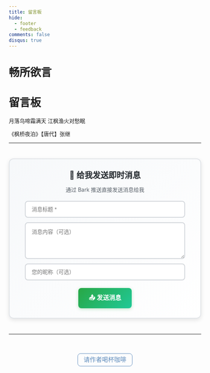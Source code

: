 ```yaml
---
title: 留言板
hide:
  - footer
  - feedback
comments: false
disqus: true
---
```


# 畅所欲言  
<div class="poem-wrap">
  <div class="poem-border poem-left"></div>
  <div class="poem-border poem-right"></div>
  <h1>留言板</h1>
  <p id="poem">月落乌啼霜满天 江枫渔火对愁眠</p>
  <p id="info"> 《枫桥夜泊》【唐代】张继</p>
</div>

---

<div align="center" style="margin: 40px 0; padding: 25px; border: 2px solid #e1e4e8; border-radius: 12px; background: linear-gradient(135deg, #f6f8fa 0%, #ffffff 100%); box-shadow: 0 4px 12px rgba(0,0,0,0.1);">
    <h3 style="margin-top: 0; color: #24292e; font-size: 1.5em; margin-bottom: 8px;">📱 给我发送即时消息</h3>
    <p style="color: #586069; font-size: 14px; margin-bottom: 20px;">通过 Bark 推送直接发送消息给我</p>
    <form id="bark-form" onsubmit="sendBarkMessage(event)" style="max-width: 420px; margin: 0 auto;">
        <div style="margin-bottom: 12px;">
            <input type="text" id="message-title" placeholder="消息标题 *" required
                  style="width: 100%; border: 2px solid #d1d5da; padding: 12px 16px; border-radius: 8px; font-size: 14px; transition: border-color 0.3s ease; box-sizing: border-box;">
        </div>
        <div style="margin-bottom: 12px;">
            <textarea id="message-body" placeholder="消息内容（可选）" rows="4"
                      style="width: 100%; border: 2px solid #d1d5da; padding: 12px 16px; border-radius: 8px; font-size: 14px; resize: vertical; transition: border-color 0.3s ease; box-sizing: border-box; font-family: inherit;"></textarea>
        </div>
        <div style="margin-bottom: 20px;">
            <input type="text" id="sender-name" placeholder="您的昵称（可选）"
                  style="width: 100%; border: 2px solid #d1d5da; padding: 12px 16px; border-radius: 8px; font-size: 14px; transition: border-color 0.3s ease; box-sizing: border-box;">
        </div>
        <button type="submit" id="send-btn"
                style="background: linear-gradient(135deg, #28a745 0%, #20c997 100%); color: white; border: none; padding: 12px 24px; border-radius: 8px; cursor: pointer; font-size: 16px; font-weight: 600; transition: all 0.3s ease; box-shadow: 0 2px 8px rgba(40, 167, 69, 0.3); min-width: 140px;">
            📤 发送消息
        </button>
    </form>
    <div id="message-status" style="margin-top: 20px; padding: 12px 20px; border-radius: 8px; display: none; font-weight: 500; transition: all 0.3s ease;"></div>
</div>
<style>
/* Bark 表单样式增强 */
#bark-form input:focus,
#bark-form textarea:focus {
    border-color: #28a745 !important;
    outline: none;
    box-shadow: 0 0 0 3px rgba(40, 167, 69, 0.1);
}
#send-btn:hover {
    background: linear-gradient(135deg, #218838 0%, #17a2b8 100%) !important;
    transform: translateY(-2px);
    box-shadow: 0 4px 12px rgba(40, 167, 69, 0.4);
}
#send-btn:active {
    transform: translateY(0);
    box-shadow: 0 2px 6px rgba(40, 167, 69, 0.3);
}
#send-btn:disabled {
    background: #6c757d !important;
    cursor: not-allowed !important;
    transform: none !important;
    box-shadow: none !important;
}
/* 移动端优化 */
@media (max-width: 768px) {
    #bark-form {
        max-width: 90% !important;
    }
    #bark-form input,
    #bark-form textarea {
        font-size: 16px !important; /* 防止 iOS 缩放 */
    }
}
</style>
<script>
// Bark 配置
const BARK_BASE_URL = 'https://api.day.app/SbAMEuK6WagQiFzAifiyKJ';
// 主要的 Bark 消息发送函数
async function sendBarkMessage(event) {
    event.preventDefault();    
    const form = event.target;
    const title = document.getElementById('message-title').value.trim();
    const body = document.getElementById('message-body').value.trim();
    const senderName = document.getElementById('sender-name').value.trim();
    const sendBtn = document.getElementById('send-btn');    
    // 输入验证
    if (!title) {
        showStatus('❌ 请输入消息标题', 'error');
        return;
    }
    if (title.length > 100) {
        showStatus('❌ 标题长度不能超过100个字符', 'error');
        return;
    }
    // 构建完整消息内容
    let fullBody = body || '';
    if (senderName) {
        fullBody += fullBody ? `\n\n来自：${senderName}` : `来自：${senderName}`;
    }
    // 设置发送中状态
    sendBtn.disabled = true;
    sendBtn.innerHTML = '📤 发送中...';
    showStatus('📡 正在发送消息...', 'info');  
    try {
        const success = await sendBarkMessage_internal(title, fullBody);
        if (success) {
            showStatus('✅ 消息发送成功！您应该能在设备上收到推送通知', 'success');
            form.reset();
        } else {
            showStatus('❌ 发送失败，请稍后重试', 'error');
        }
    } catch (error) {
        console.error('Bark 发送错误:', error);
        showStatus('❌ 发送过程中出现错误，请稍后重试', 'error');
    } finally {
        sendBtn.disabled = false;
        sendBtn.innerHTML = '📤 发送消息';
    }
}
// 使用图片加载方式发送 Bark 消息
function sendBarkMessage_internal(title, body) {
    return new Promise((resolve) => {
        const encodedTitle = encodeURIComponent(title);
        const encodedBody = encodeURIComponent(body || ''); 
        const barkUrl = body 
            ? `${BARK_BASE_URL}/${encodedTitle}/${encodedBody}`
            : `${BARK_BASE_URL}/${encodedTitle}`;
        const img = new Image();
        // 设置超时，2秒后认为发送成功
        const timeoutId = setTimeout(() => {
            resolve(true);
        }, 2000);
        img.onload = () => {
            clearTimeout(timeoutId);
            resolve(true);
        };
        img.onerror = () => {
            clearTimeout(timeoutId);
            resolve(true); // Bark API 不返回图片，错误是正常的
        };
        // 添加时间戳避免缓存
        img.src = barkUrl + '?t=' + Date.now();
    });
}
function showStatus(message, type) {
    const statusDiv = document.getElementById('message-status');
    statusDiv.style.display = 'block';
    statusDiv.textContent = message;
    // 设置样式
    const styles = {
        success: {
            backgroundColor: '#d4edda',
            color: '#155724',
            border: '2px solid #c3e6cb'
        },
        error: {
            backgroundColor: '#f8d7da',
            color: '#721c24',
            border: '2px solid #f5c6cb'
        },
        info: {
            backgroundColor: '#d1ecf1',
            color: '#0c5460',
            border: '2px solid #bee5eb'
        }
    };
    const style = styles[type] || styles.info;
    Object.assign(statusDiv.style, style);
    // 自动隐藏消息
    const hideDelay = type === 'success' ? 5000 : type === 'error' ? 8000 : 3000;
    setTimeout(() => {
        if (statusDiv.style.display !== 'none') {
            statusDiv.style.display = 'none';
        }
    }, hideDelay);
}
// 页面加载完成后的初始化
document.addEventListener('DOMContentLoaded', function() {
    // 添加输入框焦点样式
    const inputs = document.querySelectorAll('#bark-form input, #bark-form textarea');
    inputs.forEach(input => {
        input.addEventListener('focus', function() {
            this.style.borderColor = '#28a745';
            this.style.boxShadow = '0 0 0 3px rgba(40, 167, 69, 0.1)';
        });
        input.addEventListener('blur', function() {
            this.style.borderColor = '#d1d5da';
            this.style.boxShadow = 'none';
        });
    });
    // 添加标题字符计数
    const titleInput = document.getElementById('message-title');
    if (titleInput) {
        titleInput.addEventListener('input', function() {
            const length = this.value.length;
            if (length > 100) {
                this.style.borderColor = '#dc3545';
            } else if (length > 80) {
                this.style.borderColor = '#ffc107';
            } else {
                this.style.borderColor = '#28a745';
            }
        });
    }
});
</script>

---

<!-- <div class="button-container">
  <button id="giscus-btn" class="buttonxuan active">Giscus</button>
  <button id="cusdis-btn" class="buttonxuan">Waline</button>
</div>


<div id="giscus" class="comment-system active">
  <script src="https://giscus.app/client.js"
      data-repo="Wcowin/hexo-site-comments"
      data-repo-id="R_kgDOIl9OJA"
      data-mapping="number"
      data-term="8"
      data-reactions-enabled="1"
      data-emit-metadata="0"
      data-input-position="top"
      data-theme="noborder_light"
      data-lang="zh-CN"
      data-loading="lazy"  
      crossorigin="anonymous"
      async>
  </script>
</div>

<div id="cusdis" class="comment-system">
  <center><p>评论审核后才会显示(需要再刷新一次)</p></center>
  <link rel="stylesheet" href="https://unpkg.com/@waline/client@v2/dist/waline.css" />
  <div id="waline"></div>
  <script type="module">
    import { init } from 'https://unpkg.com/@waline/client@v2/dist/waline.mjs';
    init({
      el: '#waline',
      serverURL: 'https://mk-docs-comments.vercel.app/',
      emoji: [
        'https://unpkg.com/@waline/emojis@1.1.0/qq',
        'https://unpkg.com/@waline/emojis@1.1.0/tw-emoji',
        '//unpkg.com/@waline/emojis@1.1.0/bilibili',
        '//unpkg.com/@waline/emojis@1.1.0/weibo',
      ],
      comment: true,
      pageview: true, 
      lang: 'zh',
    });
  </script>
</div>

<script>
  document.querySelectorAll('.buttonxuan').forEach(button => {
    button.addEventListener('click', function() {
      document.querySelectorAll('.buttonxuan').forEach(btn => btn.classList.remove('active'));
      this.classList.add('active');
      document.querySelectorAll('.comment-system').forEach(system => system.classList.remove('active'));
      document.getElementById(this.id.replace('-btn', '')).classList.add('active');
    });
  });
</script> -->


  <script src="https://giscus.app/client.js"
      data-repo="Wcowin/hexo-site-comments"
      data-repo-id="R_kgDOIl9OJA"
      data-mapping="number"
      data-term="8"
      data-reactions-enabled="1"
      data-emit-metadata="0"
      data-input-position="top"
      data-theme="noborder_light"
      data-lang="zh-CN"
      data-loading="lazy"  
      crossorigin="anonymous"
      async>
  </script>



<!-- 打赏区 -->
<div class="reward-container">
  <button onclick="toggleQR()">请作者喝杯咖啡</button>
  <div id="qr" class="qr-container">
    <div class="qr-option">
      <img src="https://s2.loli.net/2025/02/07/stOifQrgoIYZzam.jpg" alt="Wcowin 微信支付">
      <p>微信支付</p>
    </div>
    <div class="qr-option">
      <img src="https://s2.loli.net/2025/02/07/YbLBRWztDM1lgUC.jpg" alt="Wcowin 支付宝">
      <p>支付宝</p>
    </div>
  </div>
</div>
<script>
  function toggleQR() {
    const qrContainer = document.getElementById('qr');
    qrContainer.style.display = (qrContainer.style.display === 'none' || qrContainer.style.display === '') ? 'block' : 'none';
  }
</script>

<!-- 样式统一整理 -->
<style>
.comment-system {
  opacity: 0;
  visibility: hidden;
  transition: all 0.5s ease-in-out;
  height: 0;
  overflow: hidden;
  margin-top: 20px;
}
.comment-system.active {
  opacity: 1;
  visibility: visible;
  height: auto;
}
.button-container {
  text-align: center;
  margin: 30px auto;
  max-width: 600px;
}
.buttonxuan {
  background-color: #fff;
  width: 180px;
  color: #999;
  border-radius: 25px;
  border: 2px solid #608DBD;
  padding: 12px 24px;
  text-align: center;
  text-decoration: none;
  display: inline-block;
  font-size: 15px;
  font-weight: 500;
  margin: 0 10px;
  transition: all 0.3s ease;
  cursor: pointer;
  box-shadow: 0 2px 5px rgba(0,0,0,0.1);
}
.buttonxuan:hover {
  background-color: #f8f9fa;
  transform: translateY(-2px);
  box-shadow: 0 4px 8px rgba(0,0,0,0.15);
}
.buttonxuan.active {
  background-color: #608DBD;
  color: #fff;
  border-color: #3498db;
}
@media (max-width: 768px) {
  .button-container {
    padding: 0 15px;
  }
  .buttonxuan {
    width: 45%;
    padding: 10px 15px;
    font-size: 14px;
    margin: 5px;
  }
}
@media (max-width: 480px) {
  .buttonxuan {
    width: calc(50% - 20px);
    font-size: 13px;
    padding: 8px 12px;
  }
}
.reward-container {
  margin: 20px auto;
  padding: 25px 0;
  text-align: center;
  width: 90%;
}
.reward-container button {
  background: none;
  border: 1px solid #608DBD;
  border-radius: 0.5rem;
  color: #608DBD;
  cursor: pointer;
  line-height: 2;
  outline: 0;
  padding: 0 15px;
  margin: 5px;
  font-size: 16px;
  transition: background-color 0.3s ease, color 0.3s ease;
}
.reward-container button:hover {
  background-color: #608DBD;
  color: #fff;
}
.qr-container {
  display: none;
  text-align: center;
  margin-top: 25px;
}
.qr-container img {
  width: 200px;
  margin: 10px;
  border-radius: 25px;
  box-shadow: 0 4px 8px rgba(0, 0, 0, 0.1);
}
.qr-container p {
  font-size: 16px;
  color: #555;
}
.qr-option {
  display: inline-block;
  margin: 0 10px;
}
/* .md-grid {
  max-width: 1300px;
} */
</style>



<!-- tw开始 -->

<!-- <body>
<head>
  <link rel="stylesheet" href="https://cdn.jsdelivr.net/npm/katex@0.12.0/dist/katex.min.css" integrity="sha384-AfEj0r4/OFrOo5t7NnNe46zW/tFgW6x/bCJG8FqQCEo3+Aro6EYUG4+cU+KJWu/X" crossorigin="anonymous">
  <script defer src="https://cdn.jsdelivr.net/npm/katex@0.12.0/dist/katex.min.js" integrity="sha384-g7c+Jr9ZivxKLnZTDUhnkOnsh30B4H0rpLUpJ4jAIKs4fnJI+sEnkvrMWph2EDg4" crossorigin="anonymous"></script>
  <script defer src="https://cdn.jsdelivr.net/npm/katex@0.12.0/dist/contrib/auto-render.min.js" integrity="sha384-mll67QQFJfxn0IYznZYonOWZ644AWYC+Pt2cHqMaRhXVrursRwvLnLaebdGIlYNa" crossorigin="anonymous"></script>
</head>
  <div id="tcomment"></div> 
  <script src="https://cdn.staticfile.org/Waline/1.6.31/Waline.all.min.js"></script> 
  <script>
Waline.init({
  envId: 'https://superb-salamander-e730b6.netlify.app/.netlify/functions/Waline', // 腾讯云环境填 envId；Vercel 环境填地址（https://xxx.vercel.app）
  el: '#tcomment', // 容器元素
   //region: 'ap-guangzhou', // 环境地域，默认为 ap-shanghai，腾讯云环境填 ap-shanghai 或 ap-guangzhou；Vercel 环境不填
  // path: location.pathname, // 用于区分不同文章的自定义 js 路径，如果您的文章路径不是 location.pathname，需传此参数
   //lang: 'zh-CN', // 用于手动设定评论区语言，支持的语言列表 https://github.com/Walinejs/Waline/blob/main/src/client/utils/i18n/index.js
   onCommentLoaded: function () {
    console.log('评论加载完成');
  }
})
</script>  
 </body> -->




<!-- <div id="cusdis_thread"
  data-host="https://cusdis.com"
  data-app-id="655cf3bc-734a-4d88-8317-be350621334c"
  data-page-id="{{ PAGE_ID }}"
  data-page-url="{{ PAGE_URL }}"
  data-page-title="{{ PAGE_TITLE }}"
></div>
<script async defer src="https://cusdis.com/js/cusdis.es.js"></script> -->